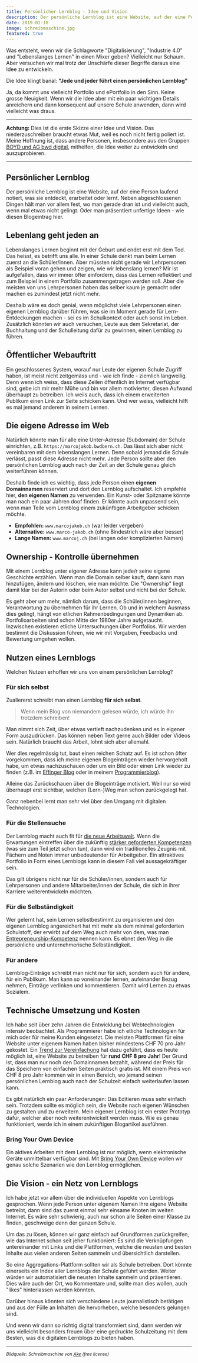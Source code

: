 ```yaml
---
title: Persönlicher Lernblog - Idee und Vision
description: Der persönliche Lernblog ist eine Website, auf der eine Person laufend notiert, was sie entdeckt, erarbeitet oder lernt.
date: 2019-01-18
image: schreibmaschine.jpg
featured: true
---
```


Was entsteht, wenn wir die Schlagworte "Digitalisierung", "Industrie 4.0" und "Lebenslanges Lernen" in einen Mixer geben? Vielleicht nur Schaum. Aber versuchen wir mal trotz der Unschärfe dieser Begriffe daraus eine Idee zu entwickeln.

Die Idee klingt banal: **"Jede und jeder führt einen persönlichen Lernblog"**

Ja, da kommt uns vielleicht Portfolio und ePortfolio in den Sinn. Keine grosse Neuigkeit. Wenn wir die Idee aber mit ein paar wichtigen Details anreichern und dann konsequent auf unsere Schule anwenden, dann wird vielleicht was draus.

---

**Achtung:** Dies ist die erste Skizze einer Idee und Vision. Das niederzuschreiben braucht etwas Mut, weil es noch nicht fertig poliert ist. Meine Hoffnung ist, dass andere Personen, insbesondere aus den Gruppen [BOYD und AG bwd digital](/projektstart-bring-your-own-device/), mithelfen, die Idee weiter zu entwickeln und auszuprobieren.

---

## Persönlicher Lernblog

Der persönliche Lernblog ist eine Website, auf der eine Person laufend notiert, was sie entdeckt, erarbeitet oder lernt. Neben abgeschlossenen Dingen hält man vor allem fest, wo man gerade dran ist und vielleicht auch, wenn mal etwas nicht gelingt. Oder man präsentiert unfertige Ideen - wie diesen Blogeintrag hier.

## Lebenlang geht jeden an

Lebenslanges Lernen beginnt mit der Geburt und endet erst mit dem Tod. Das heisst, es betrifft uns alle. In einer Schule denkt man beim Lernen zuerst an die Schüler/innen. Aber müssten nicht gerade wir Lehrpersonen als Beispiel voran gehen und zeigen, wie wir lebenslang lernen? Mir ist aufgefallen, dass wir immer öfter einfordern, dass das Lernen reflektiert und zum Beispiel in einem Portfolio zusammengetragen werden soll. Aber die meisten von uns Lehrpersonen haben das selber kaum je gemacht oder machen es zumindest jetzt nicht mehr.

Deshalb wäre es doch genial, wenn möglichst viele Lehrpersonen einen eigenen Lernblog darüber führen, was sie im Moment gerade für Lern-Entdeckungen machen - sei es im Schulkontext oder auch sonst im Leben. Zusätzlich könnten wir auch versuchen, Leute aus dem Sekretariat, der Buchhaltung und der Schulleitung dafür zu gewinnen, einen Lernblog zu führen.

## Öffentlicher Webauftritt

Ein geschlossenes System, worauf nur Leute der eigenen Schule Zugriff haben, ist meist nicht zeitgemäss und - wie ich finde - ziemlich langweilig. Denn wenn ich weiss, dass diese Zeilen öffentlich im Internet verfügbar sind, gebe ich mir mehr Mühe und bin vor allem motivierter, diesen Aufwand überhaupt zu betreiben. Ich weiis auch, dass ich einem erweiterten Publikum einen Link zur Seite schicken kann. Und wer weiss, vielleicht hilft es mal jemand anderem in seinem Lernen.

## Die eigene Adresse im Web

Natürlich könnte man für alle eine Unter-Adresse (Subdomain) der Schule einrichten, z.B. `https://marcojakob.bwdbern.ch`. Das lässt sich aber nicht vereinbaren mit dem lebenslangen Lernen. Denn sobald jemand die Schule verlässt, passt diese Adresse nicht mehr. Jede Person sollte aber den persönlichen Lernblog auch nach der Zeit an der Schule genau gleich weiterführen können.

Deshalb finde ich es wichtig, dass jede Person einen **eigenen Domainnamen** reserviert und dort den Lernblog aufschaltet. Ich empfehle hier, **den eigenen Namen** zu verwenden. Ein Kunst- oder Spitzname könnte man nach ein paar Jahren doof finden. Er könnte auch unpassend sein, wenn man Teile vom Lernblog einem zukünftigen Arbeitgeber schicken möchte.

- **Empfohlen:** `www.marcojakob.ch` (war leider vergeben)
- **Alternative:** `www.marco-jakob.ch` (ohne Bindestrich wäre aber besser)
- **Lange Namen:** `www.marcoj.ch` (bei langen oder komplizierten Namen)

## Ownership - Kontrolle übernehmen

Mit einem Lernblog unter eigener Adresse kann jede/r seine eigene Geschichte erzählen. Wenn man die Domain selber kauft, dann kann man hinzufügen, ändern und löschen, wie man möchte. Die "Ownership" liegt damit klar bei der Autorin oder beim Autor selbst und nicht bei der Schule.

Es geht aber um mehr, nämlich darum, dass die Schüler/innen beginnen, Verantwortung zu übernehmen für ihr Lernen. Ob und in welchem Ausmass dies gelingt, hängt von etlichen Rahmenbedingungen und Dynamiken ab. Portfolioarbeiten sind schon Mitte der 1980er Jahre aufgetaucht. Inzwischen existieren etliche Untersuchungen über Portfolios. Wir werden bestimmt die Diskussion führen, wie wir mit Vorgaben, Feedbacks und Bewertung umgehen wollen.

## Nutzen eines Lernblogs

Welchen Nutzen erhoffen wir uns von einem persönlichen Lernblog?

### Für sich selbst

Zuallererst schreibt man einen Lernblog **für sich selbst**.

> Wenn mein Blog von niemandem gelesen würde, ich würde ihn trotzdem schreiben!

Man nimmt sich Zeit, über etwas vertieft nachzudenken und es in eigener Form auszudrücken. Das können neben Text gerne auch Bilder oder Videos sein. Natürlich braucht das Arbeit, lohnt sich aber allemahl.

Wer dies regelmässig tut, baut einen reichen Schatz auf. Es ist schon öfter vorgekommen, dass ich meine eigenen Blogeinträgen wieder hervorgeholt habe, um etwas nachzuschauen oder um ein Bild oder einen Link wieder zu finden (z.B. im [Effinger Blog](https://www.effinger.ch/blog/) oder in meinem [Programmierblog](https://code.makery.ch/)).

Alleine das Zurückschauen über die Blogeinträge motiviert. Weil nur so wird überhaupt erst sichtbar, welchen (Lern-)Weg man schon zurückgelegt hat.

Ganz nebenbei lernt man sehr viel über den Umgang mit digitalen Technologien.

### Für die Stellensuche

Der Lernblog macht auch fit für [die neue Arbeitswelt](https://intrinsify.de/7-dimensionen-fuer-erfolg-in-der-neuen-arbeitswelt/). Wenn die Erwartungen eintreffen über die zukünftig [stärker geforderten Kompetenzen](/digitalisierung-in-der-kaufmaennischen-bildung/) (was sie zum Teil jetzt schon tun), dann wird ein traditionelles Zeugnis mit Fächern und Noten immer unbedeutender für Arbeitgeber. Ein attraktives Portfolio in Form eines Lernblogs kann in diesem Fall viel aussagekräftiger sein.

Das gilt übrigens nicht nur für die Schüler/innen, sondern auch für Lehrpersonen und andere Mitarbeiter/innen der Schule, die sich in ihrer Karriere weiterentwickeln möchten.

### Für die Selbständigkeit

Wer gelernt hat, sein Lernen selbstbestimmt zu organisieren und den eigenen Lernblog angereichert hat mit mehr als dem minimal geforderten Schulstoff, der erwirbt auf dem Weg auch mehr von dem, was man [Entrepreneurship-Kompetenz](https://medium.com/happy-new-monday/lesen-rechnen-schreiben-entrepreneurship-b1396bbd8cff) nennen kann. Es ebnet den Weg in die persönliche und unternehmerische Selbständigkeit.

### Für andere

Lernblog-Einträge schreibt man nicht nur für sich, sondern auch für andere, für ein Publikum. Man kann so voneinander lernen, aufeinander Bezug nehmen, Einträge verlinken und kommentieren. Damit wird Lernen zu etwas Sozialem.

## Technische Umsetzung und Kosten

Ich habe seit über zehn Jahren die Entwicklung bei Webtechnologien intensiv beobachtet. Als Programmierer habe ich etliche Technologien für mich oder für meine Kunden eingesetzt. Die meisten Plattformen für eine Website unter eigenem Namen haben bisher mindestens CHF 70 pro Jahr gekostet. Ein [Trend zur Vereinfachung](https://www.smashingmagazine.com/2015/11/modern-static-website-generators-next-big-thing/) hat dazu geführt, dass es heute möglich ist, eine Website zu betreiben für **rund CHF 8 pro Jahr**! Der Grund ist, dass man nur noch den Domainnamen bezahlt, während der Preis für das Speichern von einfachen Seiten praktisch gratis ist. Mit einem Preis von CHF 8 pro Jahr kommen wir in einen Bereich, wo jemand seinen persönlichen Lernblog auch nach der Schulzeit einfach weiterlaufen lassen kann.

Es gibt natürlich ein paar Anforderungen: Das Editieren muss sehr einfach sein. Trotzdem sollte es möglich sein, die Website nach eigenen Wünschen zu gestalten und zu erweitern. Mein eigener Lernblog ist ein erster Prototyp dafür, welcher aber noch weiterentwickelt werden muss. Wie es genau funktioniert, werde ich in einem zukünftigen Blogartikel ausführen.

### Bring Your Own Device

Ein aktives Arbeiten mit dem Lernblog ist nur möglich, wenn elektronische Geräte unmittelbar verfügbar sind. Mit [Bring Your Own Device](/projektstart-bring-your-own-device/) wollen wir genau solche Szenarien wie den Lernblog ermöglichen.

## Die Vision - ein Netz von Lernblogs

Ich habe jetzt vor allem über die individuellen Aspekte von Lernblogs gesprochen. Wenn jede Person unter eigenem Namen ihre eigene Website betreibt, dann sind das zuerst einmal sehr einsame Knoten im weiten Internet. Es wäre sehr schwierig, auch nur schon alle Seiten einer Klasse zu finden, geschweige denn der ganzen Schule.

Um das zu lösen, können wir ganz einfach auf Grundformen zurückgreifen, wie das Internet schon seit jeher funktioniert: Es sind die Verknüpfungen untereinander mit Links und die Plattformen, welche die neusten und besten Inhalte aus vielen anderen Seiten sammeln und übersichtlich darstellen.

So eine Aggregations-Plattform sollten wir als Schule betreiben. Dort könnte einerseits ein Index aller Lernblogs der Schule geführt werden. Weiter würden wir automatisiert die neusten Inhalte sammeln und präsentieren. Dies wäre auch der Ort, wo Kommentare und, sollte man dies wollen, auch "likes" hinterlassen werden könnten.

Darüber hinaus könnten sich verschiedene Leute journalistisch betätigen und aus der Fülle an Inhalten die hervorheben, welche besonders gelungen sind.

Und wenn wir dann so richtig digital transformiert sind, dann werden wir uns vielleicht besonders freuen über eine gedruckte Schulzeitung mit dem Besten, was die digitalen Lernblogs zu bieten haben.

---

<small><em>Bildquelle: Schreibmaschine von [Ake](https://www.rawpixel.com/image/385102/aerial-view-man-typing-retro-typewriter) (free license)</em></small>